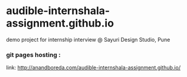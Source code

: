 # audible-internshala-assignment.github.io
demo project for internship interview @ Sayuri Design Studio, Pune
### git pages hosting :
link: http://anandboreda.com/audible-internshala-assignment.github.io/
